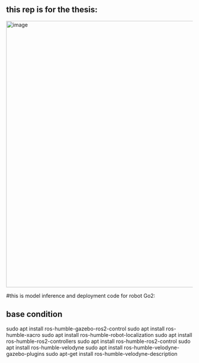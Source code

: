 ## this rep is for the thesis:
<img width="1522" height="720" alt="image" src="https://github.com/user-attachments/assets/87f090f0-8782-4340-a65c-6a80ff3e9c6b" />

#this is model inference and deployment code for robot Go2:
## base condition
sudo apt install ros-humble-gazebo-ros2-control
sudo apt install ros-humble-xacro
sudo apt install ros-humble-robot-localization
sudo apt install ros-humble-ros2-controllers
sudo apt install ros-humble-ros2-control
sudo apt install ros-humble-velodyne
sudo apt install ros-humble-velodyne-gazebo-plugins
sudo apt-get install ros-humble-velodyne-description

